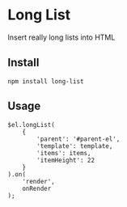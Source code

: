 Long List
==============

Insert really long lists into HTML

## Install

    npm install long-list


## Usage

    $el.longList(
        {
            'parent': '#parent-el',
            'template': template,
            'items': items,
            'itemHeight': 22
        }
    ).on(
        'render',
        onRender
    );

